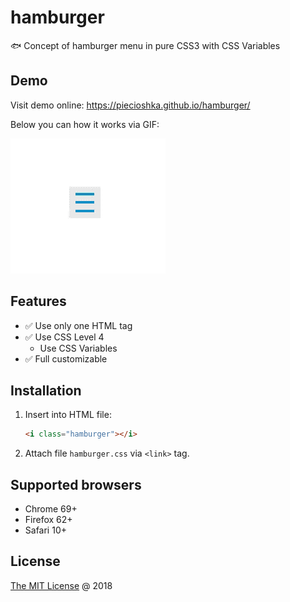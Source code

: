 # hamburger

:fish: Concept of hamburger menu in pure CSS3 with CSS Variables

## Demo

Visit demo online: <https://piecioshka.github.io/hamburger/>

Below you can how it works via GIF:

![](./demo.gif)

## Features

* :white_check_mark: Use only one HTML tag
* :white_check_mark: Use CSS Level 4
  * Use CSS Variables
* :white_check_mark: Full customizable

## Installation

1. Insert into HTML file:

    ```html
    <i class="hamburger"></i>
    ```

2. Attach file `hamburger.css` via `<link>` tag.

## Supported browsers

* Chrome 69+
* Firefox 62+
* Safari 10+

## License

[The MIT License](http://piecioshka.mit-license.org) @ 2018
